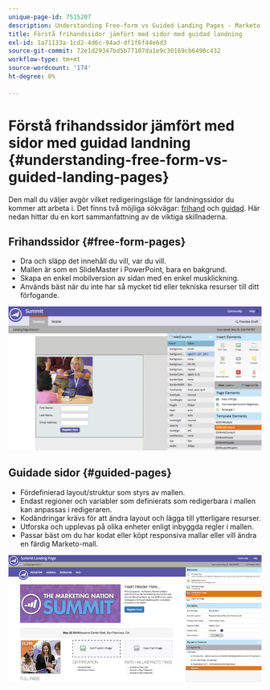 ```yaml
---
unique-page-id: 7515207
description: Understanding Free-form vs Guided Landing Pages - Marketo Docs - Product Documentation
title: Förstå frihandssidor jämfört med sidor med guidad landning
exl-id: 1a71133a-1cd2-4d6c-94ad-df1f6f44e6d3
source-git-commit: 72e1d29347bd5b77107da1e9c30169cb6490c432
workflow-type: tm+mt
source-wordcount: '174'
ht-degree: 0%

---
```


# Förstå frihandssidor jämfört med sidor med guidad landning {#understanding-free-form-vs-guided-landing-pages}

Den mall du väljer avgör vilket redigeringsläge för landningssidor du kommer att arbeta i. Det finns två möjliga sökvägar: [frihand](/help/marketo/product-docs/demand-generation/landing-pages/free-form-landing-pages/create-a-free-form-landing-page.md) och [guidad](/help/marketo/product-docs/demand-generation/landing-pages/guided-landing-pages/create-a-guided-landing-page.md). Här nedan hittar du en kort sammanfattning av de viktiga skillnaderna.

## Frihandssidor {#free-form-pages}

* Dra och släpp det innehåll du vill, var du vill.
* Mallen är som en SlideMaster i PowerPoint, bara en bakgrund.
* Skapa en enkel mobilversion av sidan med en enkel musklickning.
* Används bäst när du inte har så mycket tid eller tekniska resurser till ditt förfogande.

![](assets/image2015-5-20-17-3a50-3a53.png)

## Guidade sidor {#guided-pages}

* Fördefinierad layout/struktur som styrs av mallen.
* Endast regioner och variabler som definierats som redigerbara i mallen kan anpassas i redigeraren.
* Kodändringar krävs för att ändra layout och lägga till ytterligare resurser.
* Utforska och upplevas på olika enheter enligt inbyggda regler i mallen.
* Passar bäst om du har kodat eller köpt responsiva mallar eller vill ändra en färdig Marketo-mall.

![](assets/two-1.png)
